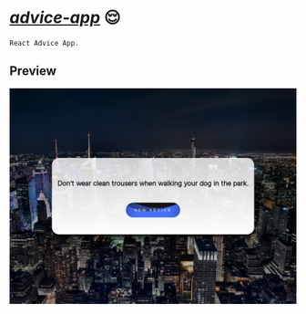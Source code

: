 # [_advice-app_](https://andreishpinko.github.io/advice-app) 😌

```
React Advice App.
```
## Preview
![Screen](https://github.com/AndreiShpinko/advice-app/blob/master/public/readme/screen.jpg)